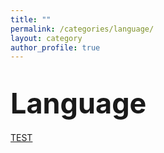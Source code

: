 ```yaml
---
title: ""
permalink: /categories/language/
layout: category
author_profile: true
---
```


# <span style="font-size: 45px">Language</span>

<a href="https://nam-ki-bok.github.io/categories/HTML/" target="_blank">TEST</a>

